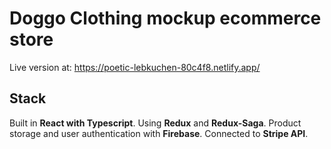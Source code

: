 # Doggo Clothing mockup ecommerce store
Live version at: https://poetic-lebkuchen-80c4f8.netlify.app/

## Stack
Built in **React with Typescript**.
Using **Redux** and **Redux-Saga**.
Product storage and user authentication with **Firebase**.
Connected to **Stripe API**.
